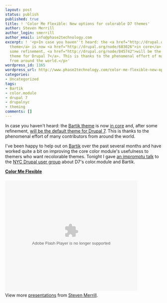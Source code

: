```yaml
---
layout: post
status: publish
published: true
title: ! 'Color Me Flexible: New options for colorable D7 themes'
author: Steven Merrill
author_login: smerrill
author_email: info@phase2technology.com
excerpt: ! '<p>In case you haven''t heard: the <a href="http://drupal.org/project/bartik">Bartik
  theme</a> is now <a href="http://drupal.org/node/683026">in core</a> and, after
  some refinement, <a href="http://drupal.org/node/845742">will be the default
  theme for Drupal 7</a>. This is thanks to the phenomenal effort of many contributors
  from around the world.</p>'
wordpress_id: 1165
wordpress_url: http://www.phase2technology.com/color-me-flexible-new-options-for-colorable-d7-themes/
categories:
- Uncategorized
tags:
- Bartik
- color.module
- drupal 7
- drupalnyc
- theming
comments: []
---
```

<p>In case you haven't heard: the <a href="http://drupal.org/project/bartik">Bartik theme</a> is now <a href="http://drupal.org/node/683026">in core</a> and, after some refinement, <a href="http://drupal.org/node/845742">will be the default theme for Drupal 7</a>. This is thanks to the phenomenal effort of many contributors from around the world.</p></p>
<p>I've been happy to help out on <a href="http://drupal.org/project/bartik">Bartik</a> over the past several months and have worked quite a bit on improving the core color module's usefulness to themers who want recolorable themes.  Tonight I gave <a href="http://www.slideshare.net/smerrill/color-me-flexible">an impromptu talk</a> to the <a href="http://groups.drupal.org/new-york-city">NYC Drupal user group</a> about D7's color.module and Bartik.</p></p>
<div id="__ss_4705862" style="width: 425px;"><strong style="display: block; margin: 12px 0 4px;"><a href="http://www.slideshare.net/smerrill/color-me-flexible" title="Color Me Flexible">Color Me Flexible</a></strong><br />
<object id="__sse4705862" width="425" height="355" data="http://static.slidesharecdn.com/swf/ssplayer2.swf?doc=color-module-100707224616-phpapp01&stripped_title=color-me-flexible" type="application/x-shockwave-flash"><param name="data" value="http://static.slidesharecdn.com/swf/ssplayer2.swf?doc=color-module-100707224616-phpapp01&stripped_title=color-me-flexible" /><param name="allowFullScreen" value="true" /><param name="allowScriptAccess" value="always" /><param name="src" value="http://static.slidesharecdn.com/swf/ssplayer2.swf?doc=color-module-100707224616-phpapp01&stripped_title=color-me-flexible" /><param name="name" value="__sse4705862" /><param name="allowfullscreen" value="true" /></object>
<div style="padding: 5px 0 12px;">View more <a href="http://www.slideshare.net/">presentations</a> from <a href="http://www.slideshare.net/smerrill">Steven Merrill</a>.</div><br />
</div></p>
